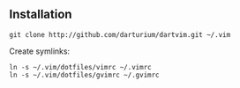 ## Installation

    git clone http://github.com/darturium/dartvim.git ~/.vim

Create symlinks:

    ln -s ~/.vim/dotfiles/vimrc ~/.vimrc
    ln -s ~/.vim/dotfiles/gvimrc ~/.gvimrc
